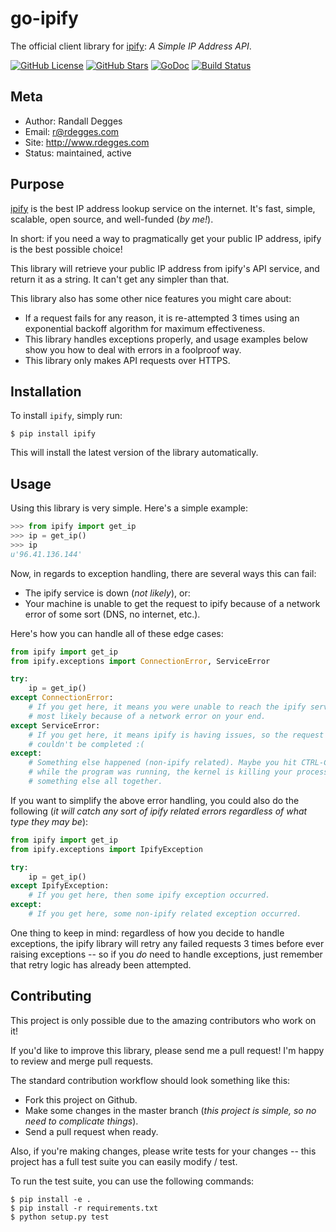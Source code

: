 # go-ipify

The official client library for [ipify][]: *A Simple IP Address API*.

[![GitHub License](https://img.shields.io/badge/license-Unlicense-blue.svg)](https://raw.githubusercontent.com/rdegges/go-ipify/master/UNLICENSE)
[![GitHub Stars](https://img.shields.io/github/stars/rdegges/go-ipify.svg)](https://github.com/rdegges/go-ipify/stargazers)
[![GoDoc](https://godoc.org/github.com/rdegges/go-ipify?status.svg)](https://godoc.org/github.com/rdegges/go-ipify)
[![Build Status](https://travis-ci.org/rdegges/go-ipify.svg?branch=master)](https://travis-ci.org/rdegges/go-ipify)


## Meta

- Author: Randall Degges
- Email: r@rdegges.com
- Site: http://www.rdegges.com
- Status: maintained, active


## Purpose

[ipify][] is the best IP address lookup service on the internet.  It's fast,
simple, scalable, open source, and well-funded (*by me!*).

In short: if you need a way to pragmatically get your public IP address, ipify
is the best possible choice!

This library will retrieve your public IP address from ipify's API service, and
return it as a string.  It can't get any simpler than that.

This library also has some other nice features you might care about:

- If a request fails for any reason, it is re-attempted 3 times using an
  exponential backoff algorithm for maximum effectiveness.
- This library handles exceptions properly, and usage examples below show you
  how to deal with errors in a foolproof way.
- This library only makes API requests over HTTPS.


## Installation

To install `ipify`, simply run:

```console
$ pip install ipify
```

This will install the latest version of the library automatically.


## Usage

Using this library is very simple.  Here's a simple example:

```python
>>> from ipify import get_ip
>>> ip = get_ip()
>>> ip
u'96.41.136.144'
```

Now, in regards to exception handling, there are several ways this can fail:

- The ipify service is down (*not likely*), or:
- Your machine is unable to get the request to ipify because of a network error
  of some sort (DNS, no internet, etc.).

Here's how you can handle all of these edge cases:

```python
from ipify import get_ip
from ipify.exceptions import ConnectionError, ServiceError

try:
    ip = get_ip()
except ConnectionError:
    # If you get here, it means you were unable to reach the ipify service,
    # most likely because of a network error on your end.
except ServiceError:
    # If you get here, it means ipify is having issues, so the request
    # couldn't be completed :(
except:
    # Something else happened (non-ipify related). Maybe you hit CTRL-C
    # while the program was running, the kernel is killing your process, or
    # something else all together.
```

If you want to simplify the above error handling, you could also do the
following (*it will catch any sort of ipify related errors regardless of what
type they may be*):

```python
from ipify import get_ip
from ipify.exceptions import IpifyException

try:
    ip = get_ip()
except IpifyException:
    # If you get here, then some ipify exception occurred.
except:
    # If you get here, some non-ipify related exception occurred.
```

One thing to keep in mind: regardless of how you decide to handle exceptions,
the ipify library will retry any failed requests 3 times before ever raising
exceptions -- so if you *do* need to handle exceptions, just remember that retry
logic has already been attempted.


## Contributing

This project is only possible due to the amazing contributors who work on it!

If you'd like to improve this library, please send me a pull request! I'm happy
to review and merge pull requests.

The standard contribution workflow should look something like this:

- Fork this project on Github.
- Make some changes in the master branch (*this project is simple, so no need to
  complicate things*).
- Send a pull request when ready.

Also, if you're making changes, please write tests for your changes -- this
project has a full test suite you can easily modify / test.

To run the test suite, you can use the following commands:

```console
$ pip install -e .
$ pip install -r requirements.txt
$ python setup.py test
```


  [ipify]: http://www.ipify.org/ "ipify - A Simple IP Address API"

